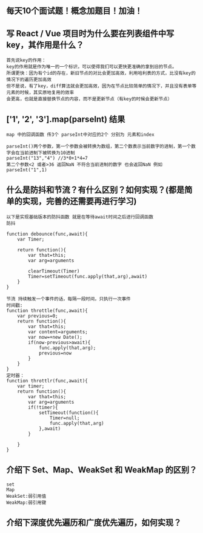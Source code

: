 ## 每天10个面试题！概念加题目！加油！
## 写 React / Vue 项目时为什么要在列表组件中写 key，其作用是什么？
```
首先说key的作用：
key的作用就是作为唯一的一个标识，可以使得我们可以更快更准确的拿到旧的节点。
所谓更快：因为有个id的存在，新旧节点的对比会更加高效，利用哈利表的方式，比没有key的情况下的遍历更加高效
但不是说，有了key，diff算法就会更加高效，因为在节点比较简单的情况下，并且没有表单等元素的时候，其实原地复用的效率
会更高，也就是直接替换节点的内容，而不是更新节点（有key的时候会更新节点）

```
## ['1', '2', '3'].map(parseInt) 结果
```
map 中的回调函数 传3个 parseInt中对应的2个 分别为 元素和index

parseInt()两个参数，第一个参数会被转换为数组，第二个数表示当前数字的进制，第一个数字会在当前进制下被转换为10进制
parseInt("13","4") //3*0+1*4=7
第二个参数<2 或者>36 返回NaN 不符合当前进制的数字 也会返回NaN 例如 parseInt("1",1)
```
## 什么是防抖和节流？有什么区别？如何实现？(都是简单的实现，完善的还需要再进行学习)
```
以下是实现基础版本的防抖函数 就是在等待await时间之后进行回调函数
防抖

function debounce(func,await){
	var Timer;
	
	return function(){
		var that=this;
		var arg=arguments
		
		clearTimeout(Timer)
		Timer=setTimeout(func.apply(that,arg),await)
	}
}

节流 持续触发一个事件的话，每隔一段时间，只执行一次事件
时间戳:
function throttle(func,await){
	var previous=0;
	return function(){
		var that=this;
		var content=arguments;
		var now=+new Date();
		if(now-previous>await){
			func.apply(that,arg);
			previous=now
		}
	}
}
定时器：
function throttlr(func,await){
	var timer;
	return function(){
		var that=this;
		var arg=arguments		
		if(!timer){			
			setTimeout(function(){
				Timer=null;
				func.apply(that,arg)
			},await)
		}
		
	}
}
```
## 介绍下 Set、Map、WeakSet 和 WeakMap 的区别？
```
set
Map
WeakSet:弱引用值
WeakMap:弱引用键
```
## 介绍下深度优先遍历和广度优先遍历，如何实现？
```

```
